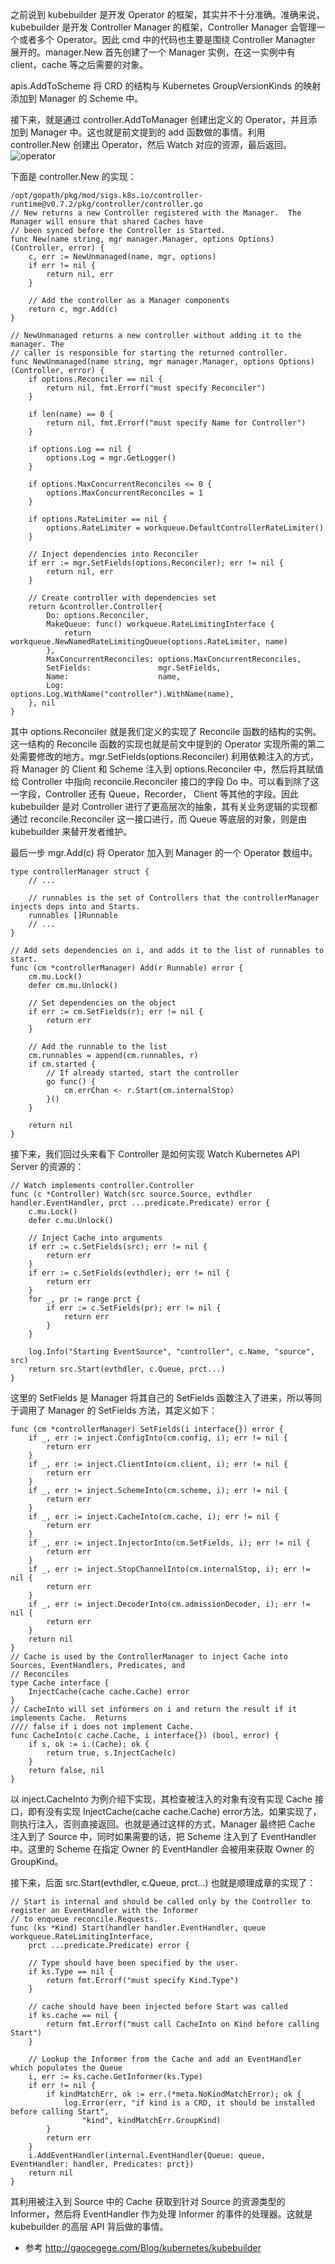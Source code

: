 之前说到 kubebuilder 是开发 Operator 的框架，其实并不十分准确。准确来说，kubebuilder 是开发 Controller Manager 的框架，Controller Manager 会管理一个或者多个 Operator。因此 cmd 中的代码也主要是围绕 Controller Managter 展开的。manager.New 首先创建了一个 Manager 实例，在这一实例中有 client，cache 等之后需要的对象。

apis.AddToScheme 将 CRD 的结构与 Kubernetes GroupVersionKinds 的映射添加到 Manager 的 Scheme 中。

接下来，就是通过 controller.AddToManager 创建出定义的 Operator，并且添加到 Manager 中。这也就是前文提到的 add 函数做的事情。利用 controller.New 创建出 Operator，然后 Watch 对应的资源，最后返回。
![operator](files/01-k8s-operator.svg)

下面是 controller.New 的实现：
```
/opt/gopath/pkg/mod/sigs.k8s.io/controller-runtime@v0.7.2/pkg/controller/controller.go
// New returns a new Controller registered with the Manager.  The Manager will ensure that shared Caches have
// been synced before the Controller is Started.
func New(name string, mgr manager.Manager, options Options) (Controller, error) {
	c, err := NewUnmanaged(name, mgr, options)
	if err != nil {
		return nil, err
	}

	// Add the controller as a Manager components
	return c, mgr.Add(c)
}

// NewUnmanaged returns a new controller without adding it to the manager. The
// caller is responsible for starting the returned controller.
func NewUnmanaged(name string, mgr manager.Manager, options Options) (Controller, error) {
	if options.Reconciler == nil {
		return nil, fmt.Errorf("must specify Reconciler")
	}

	if len(name) == 0 {
		return nil, fmt.Errorf("must specify Name for Controller")
	}

	if options.Log == nil {
		options.Log = mgr.GetLogger()
	}

	if options.MaxConcurrentReconciles <= 0 {
		options.MaxConcurrentReconciles = 1
	}

	if options.RateLimiter == nil {
		options.RateLimiter = workqueue.DefaultControllerRateLimiter()
	}

	// Inject dependencies into Reconciler
	if err := mgr.SetFields(options.Reconciler); err != nil {
		return nil, err
	}

	// Create controller with dependencies set
	return &controller.Controller{
		Do: options.Reconciler,
		MakeQueue: func() workqueue.RateLimitingInterface {
			return workqueue.NewNamedRateLimitingQueue(options.RateLimiter, name)
		},
		MaxConcurrentReconciles: options.MaxConcurrentReconciles,
		SetFields:               mgr.SetFields,
		Name:                    name,
		Log:                     options.Log.WithName("controller").WithName(name),
	}, nil
}
```
其中 options.Reconciler 就是我们定义的实现了 Reconcile 函数的结构的实例。这一结构的 Reconcile 函数的实现也就是前文中提到的 Operator 实现所需的第二处需要修改的地方。mgr.SetFields(options.Reconciler) 利用依赖注入的方式，将 Manager 的 Client 和 Scheme 注入到 options.Reconciler 中，然后将其赋值给 Controller 中指向 reconcile.Reconciler 接口的字段 Do 中。可以看到除了这一字段，Controller 还有 Queue，Recorder， Client 等其他的字段。因此 kubebuilder 是对 Controller 进行了更高层次的抽象，其有关业务逻辑的实现都通过 reconcile.Reconciler 这一接口进行，而 Queue 等底层的对象，则是由 kubebuilder 来替开发者维护。

最后一步 mgr.Add(c) 将 Operator 加入到 Manager 的一个 Operator 数组中。
```
type controllerManager struct {
    // ...

	// runnables is the set of Controllers that the controllerManager injects deps into and Starts.
	runnables []Runnable
    // ...
}

// Add sets dependencies on i, and adds it to the list of runnables to start.
func (cm *controllerManager) Add(r Runnable) error {
	cm.mu.Lock()
	defer cm.mu.Unlock()

	// Set dependencies on the object
	if err := cm.SetFields(r); err != nil {
		return err
	}

	// Add the runnable to the list
	cm.runnables = append(cm.runnables, r)
	if cm.started {
		// If already started, start the controller
		go func() {
			cm.errChan <- r.Start(cm.internalStop)
		}()
	}

	return nil
}
```
接下来，我们回过头来看下 Controller 是如何实现 Watch Kubernetes API Server 的资源的：
```
// Watch implements controller.Controller
func (c *Controller) Watch(src source.Source, evthdler handler.EventHandler, prct ...predicate.Predicate) error {
	c.mu.Lock()
	defer c.mu.Unlock()

	// Inject Cache into arguments
	if err := c.SetFields(src); err != nil {
		return err
	}
	if err := c.SetFields(evthdler); err != nil {
		return err
	}
	for _, pr := range prct {
		if err := c.SetFields(pr); err != nil {
			return err
		}
	}

	log.Info("Starting EventSource", "controller", c.Name, "source", src)
	return src.Start(evthdler, c.Queue, prct...)
}
```
这里的 SetFields 是 Manager 将其自己的 SetFields 函数注入了进来，所以等同于调用了 Manager 的 SetFields 方法，其定义如下：

```
func (cm *controllerManager) SetFields(i interface{}) error {
	if _, err := inject.ConfigInto(cm.config, i); err != nil {
		return err
	}
	if _, err := inject.ClientInto(cm.client, i); err != nil {
		return err
	}
	if _, err := inject.SchemeInto(cm.scheme, i); err != nil {
		return err
	}
	if _, err := inject.CacheInto(cm.cache, i); err != nil {
		return err
	}
	if _, err := inject.InjectorInto(cm.SetFields, i); err != nil {
		return err
	}
	if _, err := inject.StopChannelInto(cm.internalStop, i); err != nil {
		return err
	}
	if _, err := inject.DecoderInto(cm.admissionDecoder, i); err != nil {
		return err
	}
	return nil
}
// Cache is used by the ControllerManager to inject Cache into Sources, EventHandlers, Predicates, and
// Reconciles
type Cache interface {
	InjectCache(cache cache.Cache) error
}
// CacheInto will set informers on i and return the result if it implements Cache.  Returns
//// false if i does not implement Cache.
func CacheInto(c cache.Cache, i interface{}) (bool, error) {
	if s, ok := i.(Cache); ok {
		return true, s.InjectCache(c)
	}
	return false, nil
}
```
以 inject.CacheInto 为例介绍下实现，其检查被注入的对象有没有实现 Cache 接口，即有没有实现 InjectCache(cache cache.Cache) error方法。如果实现了，则执行注入，否则直接返回。也就是通过这样的方式，Manager 最终把 Cache 注入到了 Source 中，同时如果需要的话，把 Scheme 注入到了 EventHandler 中。这里的 Scheme 在指定 Owner 的 EventHandler 会被用来获取 Owner 的 GroupKind。

接下来，后面 src.Start(evthdler, c.Queue, prct...) 也就是顺理成章的实现了：

```
// Start is internal and should be called only by the Controller to register an EventHandler with the Informer
// to enqueue reconcile.Requests.
func (ks *Kind) Start(handler handler.EventHandler, queue workqueue.RateLimitingInterface,
	prct ...predicate.Predicate) error {

	// Type should have been specified by the user.
	if ks.Type == nil {
		return fmt.Errorf("must specify Kind.Type")
	}

	// cache should have been injected before Start was called
	if ks.cache == nil {
		return fmt.Errorf("must call CacheInto on Kind before calling Start")
	}

	// Lookup the Informer from the Cache and add an EventHandler which populates the Queue
	i, err := ks.cache.GetInformer(ks.Type)
	if err != nil {
		if kindMatchErr, ok := err.(*meta.NoKindMatchError); ok {
			log.Error(err, "if kind is a CRD, it should be installed before calling Start",
				"kind", kindMatchErr.GroupKind)
		}
		return err
	}
	i.AddEventHandler(internal.EventHandler{Queue: queue, EventHandler: handler, Predicates: prct})
	return nil
}
```
其利用被注入到 Source 中的 Cache 获取到针对 Source 的资源类型的 Informer，然后将 EventHandler 作为处理 Informer 的事件的处理器。这就是 kubebuilder 的高层 API 背后做的事情。


- 参考
http://gaocegege.com/Blog/kubernetes/kubebuilder
